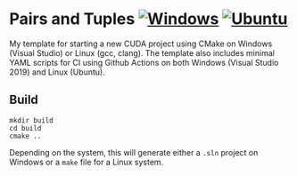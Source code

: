 # Pairs and Tuples [![Windows](https://github.com/Ahdhn/pairs_and_tuples/actions/workflows/Windows.yml/badge.svg)](https://github.com/Ahdhn/pairs_and_tuples/actions/workflows/Windows.yml) [![Ubuntu](https://github.com/Ahdhn/pairs_and_tuples/actions/workflows/Ubuntu.yml/badge.svg)](https://github.com/Ahdhn/pairs_and_tuples/actions/workflows/Ubuntu.yml)
My template for starting a new CUDA project using CMake on Windows (Visual Studio) or Linux (gcc, clang). The template also includes minimal YAML scripts for CI using Github Actions on both Windows (Visual Studio 2019) and Linux (Ubuntu). 


## Build 
```
mkdir build
cd build 
cmake ..
```

Depending on the system, this will generate either a `.sln` project on Windows or a `make` file for a Linux system. 

